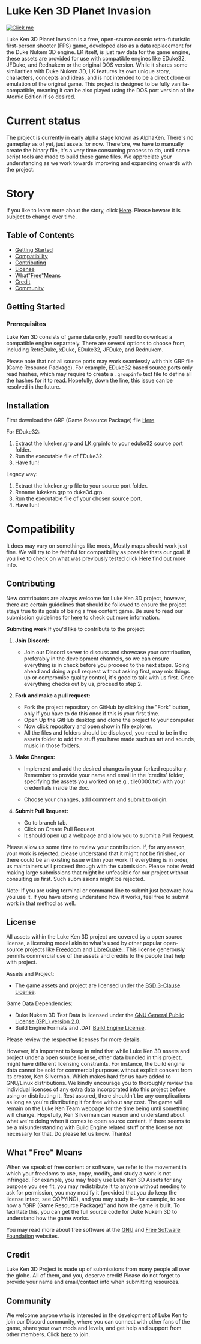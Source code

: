 # Luke Ken 3D Planet Invasion 
[![Click me](doc/banner.png)](https://example.com/target-page)

Luke Ken 3D Planet Invasion is a free, open-source cosmic retro-futuristic first-person shooter (FPS) game, developed also as a data replacement for the Duke Nukem 3D engine. LK itself, is just raw data for the game engine, these assets are provided for use with compatible engines like EDuke32, JFDuke, and Rednukem or the original DOS version. While it shares some similarities with Duke Nukem 3D, LK features its own unique story, characters, concepts and ideas, and is not intended to be a direct clone or emulation of the original game. This project is designed to be fully vanilla-compatible, meaning it can be also played using the DOS port version of the Atomic Edition if so desired. 

# Current status
The project is currently in early alpha stage known as AlphaKen. There's no gameplay as of yet, just assets for now.
Therefore, we have to manually create the binary file, it's a very time consuming process to do, until some script tools are made to build these game files. We appreciate your understanding as we work towards improving and expanding onwards with the project.

# Story 
If you like to learn more about the story, click [Here](https://lukekenteam.github.io/story.html). Please beware it is subject to change over time. 

## Table of Contents

- [Getting Started](#getting-started)
- [Compatibility](#compatibility)
- [Contributing](#contributing)
- [License](#license)
- [What"Free"Means](#what-free-means)
- [Credit](#credit)
- [Community](#community)

## Getting Started

### Prerequisites

Luke Ken 3D consists of game data only, you'll need to download a compatible engine separately. There are several options to choose from, including RetroDuke, xDuke, EDuke32, JFDuke, and Rednukem.

Please note that not all source ports may work seamlessly with this GRP file (Game Resource Package). For example, EDuke32 based source ports only read hashes, which may require to create a `.groupinfo` text file to define all the hashes for it to read. Hopefully, down the line, this issue can be resolved in the future.

## Installation
First download the GRP (Game Resource Package) file [Here](https://github.com/LukeKenTeam/LukeKen3D/releases)

For EDuke32:
1. Extract the lukeken.grp and LK.grpinfo to your eduke32 source port folder.
3. Run the executable file of EDuke32.
4. Have fun!

Legacy way:
1. Extract the lukeken.grp file to your source port folder.
2. Rename lukeken.grp to duke3d.grp.
3. Run the executable file of your chosen source port.
4. Have fun!

# Compatibility

It does may vary on somethings like mods, Mostly maps should work just fine. We will try to be faithful for compatibility as possible thats our goal. 
If you like to check on what was previously tested click [Here](docs/Compatibility.md) find out more info. 

## Contributing

New contributors are always welcome for Luke Ken 3D project, however, there are certain guidelines that should be followed to ensure the project stays true to its goals of being a free content game. 
Be sure to read our submission guidelines for [here](docs/GUIDELINES.md) to check out more information.

**Submiting work**
If you'd like to contribute to the project:

1. **Join Discord:**
   - Join our Discord server to discuss and showcase your contribution, preferably in the development channels, so we can ensure everything is in check before you proceed to the next steps. Going ahead and doing a pull request without asking first, may mix things up or compromise quality control, it's good to talk with us first. Once everything checks out by us, proceed to step 2.

2. **Fork and make a pull request:**
   - Fork the project repository on GitHub by clicking the "Fork" button, only if you have to do this once if this is your first time.
   - Open Up the GitHub desktop and clone the project to your computer.
   - Now click repository and open show in file explorer.
   - All the files and folders should be displayed, you need to be in the assets folder to add the stuff you have made such as art and sounds, music in those folders. 
   
3. **Make Changes:**
   - Implement and add the desired changes in your forked repository. Remember to provide your name and email in the 'credits' folder, specifying the assets you worked on (e.g., tile0000.txt) with your credentials inside the doc.
   
   - Choose your changes, add comment and submit to origin.

4. **Submit Pull Request:**
   - Go to branch tab.
   - Click on Create Pull Request.
   - It should open up a webpage and allow you to submit a Pull Request.

Please allow us some time to review your contribution. If, for any reason, your work is rejected, please understand that it might not be finished, or there could be an existing issue within your work. If everything is in order, us maintainers will proceed through with the submission. Please note: Avoid making large submissions that might be unfeasible for our project without consulting us first. Such submissions might be rejected. 

Note: If you are using terminal or command line to submit just beaware how you use it. If you have storng understand how it works, feel free to submit work in that method as well.

## License
All assets within the Luke Ken 3D project are covered by a open source license, a licensing model akin to what's used by other popular open-source projects like [Freedoom](https://freedoom.github.io/) and [LibreQuake ](https://librequake.queer.sh/). This license generously permits commercial use of the assets and credits to the people that help with project.

Assets and Project:
- The game assets and project are licensed under the [BSD 3-Clause License](COPYING).

Game Data Dependencies:
- Duke Nukem 3D Test Data is licensed under the [GNU General Public License (GPL) version 2.0](https://www.gnu.org/licenses/old-licenses/gpl-2.0.en.html).
- Build Engine Formats and .DAT [Build Engine License](http://advsys.net/ken/buildsrc/).

Please review the respective licenses for more details.

However, it's important to keep in mind that while Luke Ken 3D assets and project under a open source license, other data bundled in this project, might have different licensing constraints. For instance, the build engine data cannot be sold for commercial purposes without explicit consent from its creator, Ken Silverman. Which makes hard for us have added to GNU/Linux distributions. We kindly encourage you to thoroughly review the individual licenses of any extra data incorporated into this project before using or distributing it. Rest assured, there shouldn't be any complications as long as you're distributing it for free without any cost. The game will remain on the Luke Ken Team webpage for the time being until something will change. Hopefully, Ken Silverman can reason and understand about what we're doing when it comes to open source content. If there seems to be a misunderstanding with Build Engine related stuff or the license not necessary for that. Do please let us know. Thanks! 

## What "Free" Means

When we speak of free content or software, we refer to the movement in which your freedoms to use, copy, modify, and study a work is not infringed. For example, you may freely use Luke Ken 3D Assets for any purpose you see fit, you may redistribute it to anyone without needing to ask for permission, you may modify it (provided that you do keep the license intact, see COPYING), and you may study it—​for example, to see how a "GRP (Game Resource Package)" and how the game is built. To facilitate this, you can get the full source code for Duke Nukem 3D to understand how the game works.

You may read more about free software at the [GNU](http://www.gnu.org/) and [Free Software Foundation](http://www.fsf.org) websites.

## Credit

Luke Ken 3D Project is made up of submissions from many people all over the globe. All of them, and you, deserve credit! Please do not forget to provide your name and email/contact info when submitting resources.

## Community

We welcome anyone who is interested in the development of Luke Ken to join our Discord community, where you can connect with other fans of the game, share your own mods and levels, and get help and support from other members. Click [here](https://discord.gg/TSFYwTPqUk) to join.
